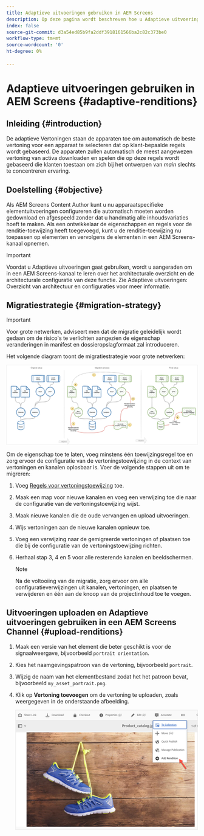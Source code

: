```yaml
---
title: Adaptieve uitvoeringen gebruiken in AEM Screens
description: Op deze pagina wordt beschreven hoe u Adaptieve uitvoeringen in AEM Screens kunt gebruiken.
index: false
source-git-commit: d3a54ed85b9fa2ddf3918161566ba2c82c373be0
workflow-type: tm+mt
source-wordcount: '0'
ht-degree: 0%

---
```


# Adaptieve uitvoeringen gebruiken in AEM Screens {#adaptive-renditions}

## Inleiding {#introduction}

De adaptieve Vertoningen staan de apparaten toe om automatisch de beste vertoning voor een apparaat te selecteren dat op klant-bepaalde regels wordt gebaseerd. De apparaten zullen automatisch de meest aangewezen vertoning van activa downloaden en spelen die op deze regels wordt gebaseerd die klanten toestaan om zich bij het ontwerpen van *main* slechts te concentreren ervaring.

## Doelstelling {#objective}

Als AEM Screens Content Author kunt u nu apparaatspecifieke elementuitvoeringen configureren die automatisch moeten worden gedownload en afgespeeld zonder dat u handmatig alle inhoudsvariaties hoeft te maken.
Als een ontwikkelaar de eigenschappen en regels voor de renditie-toewijzing heeft toegevoegd, kunt u de renditie-toewijzing nu toepassen op elementen en vervolgens de elementen in een AEM Screens-kanaal opnemen.

>[!IMPORTANT]
>Voordat u Adaptieve uitvoeringen gaat gebruiken, wordt u aangeraden om in een AEM Screens-kanaal te leren over het architecturale overzicht en de architecturale configuratie van deze functie. Zie Adaptieve uitvoeringen: Overzicht van architectuur en configuraties voor meer informatie.

## Migratiestrategie {#migration-strategy}

>[!IMPORTANT]
>Voor grote netwerken, adviseert men dat de migratie geleidelijk wordt gedaan om de risico&#39;s te verlichten aangezien de eigenschap veranderingen in manifest en dossieropslagformaat zal introduceren.

Het volgende diagram toont de migratiestrategie voor grote netwerken:

![afbeelding](/help/user-guide/assets/adaptive-renditions/migration-strategy1.png)

Om de eigenschap toe te laten, voeg minstens één toewijzingsregel toe en zorg ervoor de configuratie van de vertoningstoewijzing in de context van vertoningen en kanalen oplosbaar is. Voer de volgende stappen uit om te migreren:

1. Voeg [Regels voor vertoningstoewijzing](/help/user-guide/adaptive-renditions.md) toe.
1. Maak een map voor nieuwe kanalen en voeg een verwijzing toe die naar de configuratie van de vertoningstoewijzing wijst.
1. Maak nieuwe kanalen die de oude vervangen en upload uitvoeringen.
1. Wijs vertoningen aan de nieuwe kanalen opnieuw toe.
1. Voeg een verwijzing naar de gemigreerde vertoningen of plaatsen toe die bij de configuratie van de vertoningstoewijzing richten.
1. Herhaal stap 3, 4 en 5 voor alle resterende kanalen en beeldschermen.

   >[!NOTE]
   >Na de voltooiing van de migratie, zorg ervoor om alle configuratieverwijzingen uit kanalen, vertoningen, en plaatsen te verwijderen en één aan de knoop van de projectinhoud toe te voegen.


## Uitvoeringen uploaden en Adaptieve uitvoeringen gebruiken in een AEM Screens Channel {#upload-renditions}

1. Maak een versie van het element die beter geschikt is voor de signaalweergave, bijvoorbeeld `portrait orientation`.

1. Kies het naamgevingspatroon van de vertoning, bijvoorbeeld `portrait`.

1. Wijzig de naam van het elementbestand zodat het het patroon bevat, bijvoorbeeld `my_asset_portrait.png`.

1. Klik op **Vertoning toevoegen** om de vertoning te uploaden, zoals weergegeven in de onderstaande afbeelding.

   ![afbeelding](/help/user-guide/assets/adaptive-renditions/add-rendition.png)